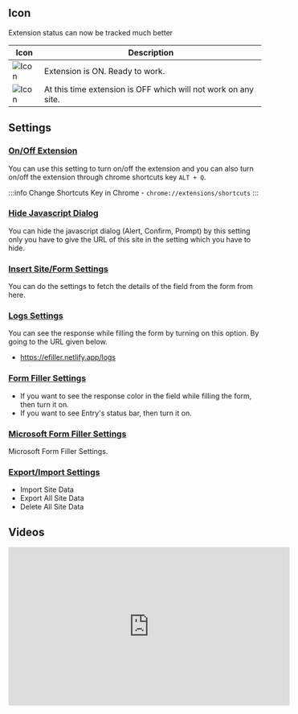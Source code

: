 ## Icon

Extension status can now be tracked much better

| Icon  | Description                                                    |
| ----- | -------------------------------------------------------------- |
| ![Icon](/32x32.png) | Extension is ON. Ready to work.                                |
| ![Icon](/32x32-off.png) | At this time extension is OFF which will not work on any site. |


## Settings

### [On/Off Extension](https://efiller.netlify.app/settings)

You can use this setting to turn on/off the extension and you can also turn on/off the extension through chrome shortcuts key `ALT + Q`.

:::info
Change Shortcuts Key in Chrome - `chrome://extensions/shortcuts`
:::

### [Hide Javascript Dialog](https://efiller.netlify.app/settings#dialog-box-settings)

You can hide the javascript dialog (Alert, Confirm, Prompt) by this setting only you have to give the URL of this site in the setting which you have to hide.

### [Insert Site/Form Settings](https://efiller.netlify.app/settings#insert-site-settings)

You can do the settings to fetch the details of the field from the form from here.

### [Logs Settings](https://efiller.netlify.app/settings#logs-settings)

You can see the response while filling the form by turning on this option. By going to the URL given below.

- https://efiller.netlify.app/logs

### [Form Filler Settings](https://efiller.netlify.app/settings#form-filler-settings)

- If you want to see the response color in the field while filling the form, then turn it on.
- If you want to see Entry's status bar, then turn it on.

### [Microsoft Form Filler Settings](https://efiller.netlify.app/settings#microsoft-form-filler-settings)

Microsoft Form Filler Settings.

### [Export/Import Settings](https://efiller.netlify.app/settings#export-import-settings)

- Import Site Data
- Export All Site Data
- Delete All Site Data

## Videos

<iframe width="560" height="315" title="youtube" src="https://www.youtube.com/embed/RAOvQsUKtj8" frameborder="0" allow="accelerometer; autoplay; clipboard-write; encrypted-media; gyroscope; picture-in-picture" allowfullscreen></iframe>
<br>